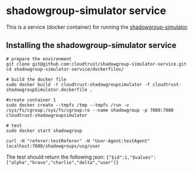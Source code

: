 # shadowgroup-simulator service

This is a service (docker container) for running the [shadowgroup-simulator](https://github.com/cloudtrust/shadowgroup-simulator).

## Installing the shadowgroup-simulator service

```
# prepare the environment
git clone git@github.com:cloudtrust/shadowgroup-simulator-service.git
cd shadowgroup-simulator-service/dockerfiles/

# build the docker file
sudo docker build -t cloudtrust-shadowgroupsimulator -f cloudtrust-shadowgroupSimulator.dockerfile .

#create container 1
sudo docker create --tmpfs /tmp --tmpfs /run -v /sys/fs/cgroup:/sys/fs/cgroup:ro --name shadowgroup -p 7080:7080 cloudtrust-shadowgroupsimulator

# test
sudo docker start shadowgroup

curl -H "referer:testReferer" -H "User-Agent:testAgent" localhost:7080/shadowgroups/usg/user
```
The test should return the following json: `{"$id":1,"$values":["alpha","bravo","charlie","delta","user"]}`

